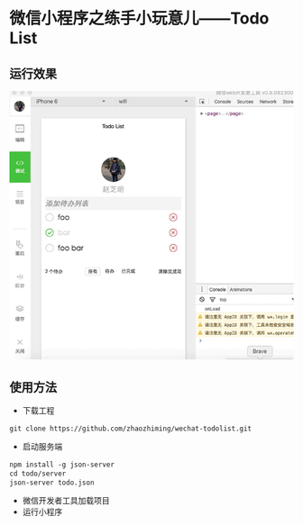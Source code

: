 # 微信小程序之练手小玩意儿——Todo List

## 运行效果
![preview](preview.gif)
  
## 使用方法
* 下载工程
```
git clone https://github.com/zhaozhiming/wechat-todolist.git
```
* 启动服务端
```
npm install -g json-server
cd todo/server
json-server todo.json
```
* 微信开发者工具加载项目
* 运行小程序
